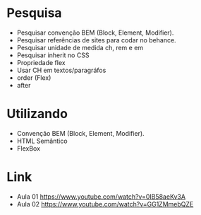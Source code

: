 # Pesquisa

- Pesquisar convenção BEM (Block, Element, Modifier).
- Pesquisar referências de sites para codar no behance.
- Pesquisar unidade de medida ch, rem e em
- Pesquisar inherit no CSS
- Propriedade flex
- Usar CH em textos/paragráfos
- order (Flex)
- after


# Utilizando 

- Convenção BEM (Block, Element, Modifier).
- HTML Semântico
- FlexBox


# Link

- Aula  01 https://www.youtube.com/watch?v=0IB58aeKv3A
- Aula  02 https://www.youtube.com/watch?v=GG1ZMmebQZE